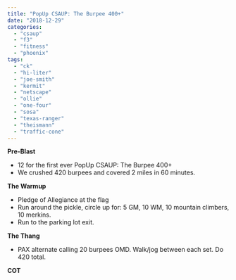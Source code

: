```yaml
---
title: "PopUp CSAUP: The Burpee 400+"
date: "2018-12-29"
categories: 
  - "csaup"
  - "f3"
  - "fitness"
  - "phoenix"
tags: 
  - "ck"
  - "hi-liter"
  - "joe-smith"
  - "kermit"
  - "netscape"
  - "ollie"
  - "one-four"
  - "sosa"
  - "texas-ranger"
  - "theismann"
  - "traffic-cone"
---
```


**Pre-Blast**

- 12 for the first ever PopUp CSAUP: The Burpee 400+
- We crushed 420 burpees and covered 2 miles in 60 minutes.

**The Warmup**

- Pledge of Allegiance at the flag
- Run around the pickle, circle up for: 5 GM, 10 WM, 10 mountain climbers, 10 merkins.
- Run to the parking lot exit.

****T**he T**hang****

- PAX alternate calling 20 burpees OMD. Walk/jog between each set. Do 420 total.

**COT**
